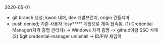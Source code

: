 2020-05-01

- git branch 생성; kwon 내꺼, dev 개발브랜치, origin 건들지마
- push denied; 기존 사용자 'csy****' 계정으로 계속 접속됨.
	(1) Credential Manager(자격 증명 관리자) -> Windows 자격 증명 -> github이랑 SSO 삭제
	(2) $git credential-manager uninstall -> ID/PW 재입력